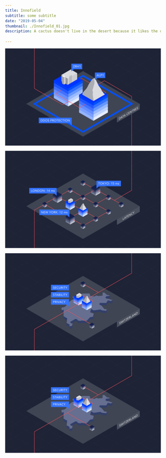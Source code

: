 ```yaml
---
title: Innofield
subtitle: some subtitle
date: "2019-05-04"
thumbnail: ./Innofield_01.jpg
description: A cactus doesn't live in the desert because it likes the desert; it lives there because the desert hasn't killed it yet.

---
```


![Innofield](./Innofield_01.jpg)

![Innofield](./Innofield_02.jpg)

![Innofield](./Innofield_03.jpg)

![Innofield](./Innofield_03.jpg)
